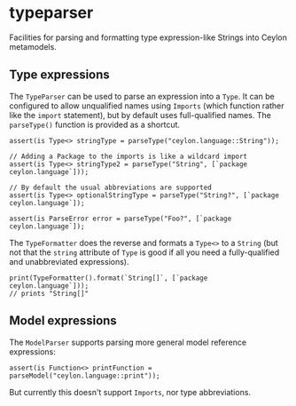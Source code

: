 # typeparser

Facilities for parsing and formatting type expression-like Strings into 
Ceylon metamodels.

## Type expressions

The `TypeParser` can be used to parse an expression into a `Type`. 
It can be configured to allow unqualified names using 
`Imports` (which function rather like the `import` statement), but 
by default uses full-qualified names. The `parseType()` function is 
provided as a shortcut.

    assert(is Type<> stringType = parseType("ceylon.language::String"));
    
    // Adding a Package to the imports is like a wildcard import
    assert(is Type<> stringType2 = parseType("String", [`package ceylon.language`]));
    
    // By default the usual abbreviations are supported
    assert(is Type<> optionalStringType = parseType("String?", [`package ceylon.language`]);
    
    assert(is ParseError error = parseType("Foo?", [`package ceylon.language`]);

The `TypeFormatter` does the reverse and formats a `Type<>` to a `String`
(but not that the `string` attribute of `Type` is good if all you need a 
fully-qualified and unabbreviated expressions).

    print(TypeFormatter().format(`String[]`, [`package ceylon.language`]));
    // prints "String[]"

    
## Model expressions

The `ModelParser` supports parsing more general model reference expressions:

    assert(is Function<> printFunction = parseModel("ceylon.language::print"));
    
But currently this doesn't support `Imports`, nor type abbreviations.
